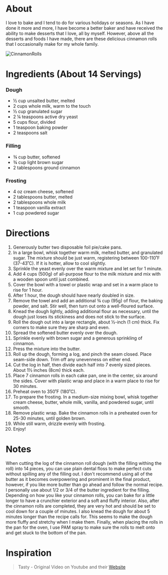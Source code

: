 # About 

I love to bake and I tend to do for various holidays or seasons. As I have done it more and more, I have become a better baker and have received the ability to make desserts that I love, all by myself. However, above all the desserts and foods I have made, there are these delicious cinnamon rolls that I occasionally make for my whole family.

![CinnamonRolls](https://media4.s-nbcnews.com/i/newscms/2017_10/1200063/homemade_cinnamon_rolls_-_tasty_b2961c54db27c01729a34329d5af1fa0.jpg)



# Ingredients (About 14 Servings)

### Dough

* ½ cup unsalted butter, melted
* 2 cups whole milk, warm to the touch
* ½ cup granulated sugar
* 2 ¼ teaspoons active dry yeast
* 5 cups flour, divided
* 1 teaspoon baking powder
* 2 teaspoons salt

### Filling

* ¾ cup butter, softened
* ¾ cup light brown sugar
* 2 tablespoons ground cinnamon

### Frosting

* 4 oz cream cheese, softened
* 2 tablespoons butter, melted
* 2 tablespoons whole milk
* 1 teaspoon vanilla extract
* 1 cup powdered sugar

# Directions

1. Generously butter two disposable foil pie/cake pans.
1. In a large bowl, whisk together warm milk, melted butter, and granulated sugar. The mixture should be just warm, registering between 100-110˚F (37-43˚C). If it is hotter, allow to cool slightly.
1. Sprinkle the yeast evenly over the warm mixture and let set for 1 minute.
1. Add 4 cups (500g) of all-purpose flour to the milk mixture and mix with a wooden spoon until just combined.
1. Cover the bowl with a towel or plastic wrap and set in a warm place to rise for 1 hour.
1. After 1 hour, the dough should have nearly doubled in size.
1. Remove the towel and add an additional ¾ cup (95g) of flour, the baking powder, and salt. Stir well, then turn out onto a well-floured surface.
1. Knead the dough lightly, adding additional flour as necessary, until the dough just loses its stickiness and does not stick to the surface.
1. Roll the dough out into a large rectangle, about ½-inch (1 cm) thick. Fix corners to make sure they are sharp and even.
1. Spread the softened butter evenly over the dough.
1. Sprinkle evenly with brown sugar and a generous sprinkling of cinnamon.
1. Press the mixture into the butter.
1. Roll up the dough, forming a log, and pinch the seam closed. Place seam-side down. Trim off any unevenness on either end.
1. Cut the log in half, then divide each half into 7 evenly sized pieces. About 1½ inches (8cm) thick each.
1. Place 7 cinnamon rolls in each cake pan, one in the center, six around the sides. Cover with plastic wrap and place in a warm place to rise for 30 minutes.
1. Preheat oven to 350˚F (180˚C).
1. To prepare the frosting. In a medium-size mixing bowl, whisk together cream cheese, butter, whole milk, vanilla, and powdered sugar, until smooth.
1. Remove plastic wrap. Bake the cinnamon rolls in a preheated oven for 25-30 minutes, until golden brown.
1. While still warm, drizzle evenly with frosting.
1. Enjoy!

# Notes

When cutting the log of the cinnamon roll dough (with the filling withing the roll) into 14 pieces, you can use plain dental floss to make perfect cuts without spilling any of the filling out. I don't recommend using all of the butter as it becomes overpowering and prominent in the final product, however, if you like more butter than go ahead and follow the normal recipe. I personally use about 1/2 or 3/4 of the butter ingredient for the filling. Depending on how you like your cinnamon rolls, you can bake for a little longer to have a crunchier exterior and a soft and fluffy interior. Also, after the cinnamon rolls are completed, they are very hot and should be set to cool down for a couple of minutes. I also knead the dough for about 5 minutes longer than the recipe calls for. This seems to make the dough more fluffy and stretchy when I make them. Finally, when placing the rolls in the pan for the oven, I use PAM spray to make sure the rolls to melt onto and get stuck to the bottom of the pan.

# Inspiration 

> Tasty - Original Video on Youtube and their [Website](https://vid.tasty.co/output/25812/mp4_1280X720/1488912074)
